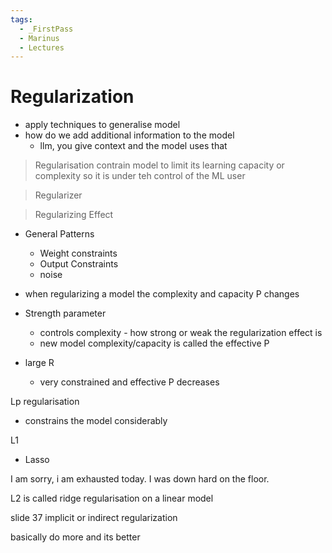 ```yaml
---
tags:
  - _FirstPass
  - Marinus
  - Lectures
---
```


# Regularization

- apply techniques to generalise model
- how do we add additional information to the model 
	- llm, you give context and the model uses that

> Regularisation
> contrain model to limit its learning capacity or complexity so it is under teh control of the ML user


> Regularizer

> Regularizing Effect

- General Patterns
	- Weight constraints
	- Output Constraints
	- noise
- when regularizing a model the complexity and capacity P changes
- Strength parameter
	- controls complexity - how strong or weak the regularization effect is 
	- new model complexity/capacity is called the effective P

- large R
	- very constrained and effective P decreases 

Lp regularisation
- constrains the model considerably

L1
- Lasso

I am sorry, i am exhausted today. I was down hard on the floor.

L2 is called ridge regularisation on a linear model

slide 37 implicit or indirect regularization

basically do more and  its better

